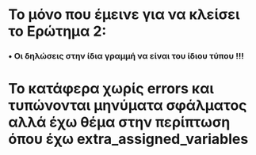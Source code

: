 # Το μόνο που έμεινε για να κλείσει το Ερώτημα 2: <br>

<h3>&#x2022; Oι δηλώσεις στην ίδια γραμμή να είναι του ίδιου τύπου    !!!</h3>


# Το κατάφερα χωρίς errors και τυπώνονται μηνύματα σφάλματος αλλά έχω θέμα στην περίπτωση όπου έχω extra_assigned_variables
